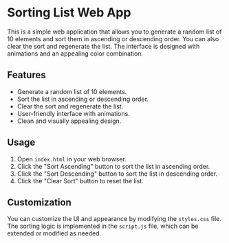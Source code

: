 # Sorting List Web App

This is a simple web application that allows you to generate a random list of 10 elements and sort them in ascending or descending order. You can also clear the sort and regenerate the list. The interface is designed with animations and an appealing color combination.

## Features

- Generate a random list of 10 elements.
- Sort the list in ascending or descending order.
- Clear the sort and regenerate the list.
- User-friendly interface with animations.
- Clean and visually appealing design.

## Usage

1. Open `index.html` in your web browser.
2. Click the "Sort Ascending" button to sort the list in ascending order.
3. Click the "Sort Descending" button to sort the list in descending order.
4. Click the "Clear Sort" button to reset the list.

## Customization

You can customize the UI and appearance by modifying the `styles.css` file. The sorting logic is implemented in the `script.js` file, which can be extended or modified as needed.
